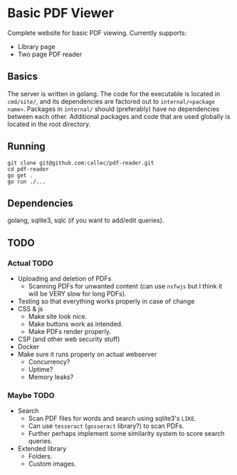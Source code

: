 # Basic PDF Viewer
Complete website for basic PDF viewing.
Currently supports:
- Library page
- Two page PDF reader

## Basics
The server is written in golang.
The code for the executable is located in `cmd/site/`, and its dependencies are factored out to `internal/<package name>`.
Packages in `internal/` should (preferably) have no dependencies between each other.
Additional packages and code that are used globally is located in the root directory.

## Running
```
git clone git@github.com:callec/pdf-reader.git
cd pdf-reader
go get .
go run ./...
```

## Dependencies
golang, sqlite3, sqlc (if you want to add/edit queries).

## TODO

### Actual TODO
- Uploading and deletion of PDFs
  - Scanning PDFs for unwanted content (can use `nsfwjs` but I think it will be VERY slow for long PDFs).
- Testing so that everything works properly in case of change
- CSS & js
  - Make site look nice.
  - Make buttons work as intended.
  - Make PDFs render properly.
- CSP (and other web security stuff)
- Docker
- Make sure it runs properly on actual webserver
  - Concurrency?
  - Uptime?
  - Memory leaks?

### Maybe TODO
- Search
  - Scan PDF files for words and search using sqlite3's `LIKE`.
  - Can use `tesseract` (`gosseract` library?) to scan PDFs.
  - Further perhaps implement some similarity system to score search queries.
- Extended library
  - Folders.
  - Custom images.
